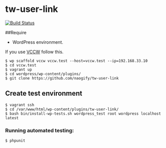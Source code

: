 # tw-user-link
[![Build Status](https://travis-ci.org/naogify/tw-user-link.svg?branch=master)](https://travis-ci.org/naogify/tw-user-link)

##Require

-   WordPress environment.

If you use [VCCW](https://github.com/vccw-team/vccw) follow this.

```
$ wp scaffold vccw vccw.test --host=vccw.test --ip=192.168.33.10
$ cd vccw.test
$ vagrant up
$ cd wordpress/wp-content/plugins/
$ git clone https://github.com/naogify/tw-user-link
```

## Create test environment

```
$ vagrant ssh 
$ cd /var/www/html/wp-content/plugins/tw-user-link/
$ bash bin/install-wp-tests.sh wordpress_test root wordpress localhost latest
```

### Running automated testing:

```
$ phpunit
```
